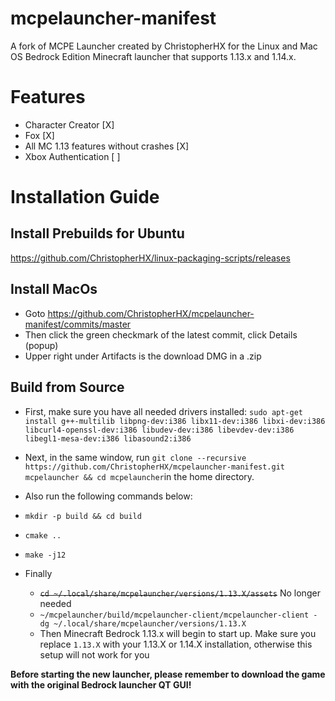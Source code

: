 # mcpelauncher-manifest
A fork of MCPE Launcher created by ChristopherHX for the Linux and Mac OS Bedrock Edition Minecraft launcher that supports 1.13.x and 1.14.x.

# Features
- Character Creator [X]
- Fox [X]
- All MC 1.13 features without crashes [X]
- Xbox Authentication [ ]

# Installation Guide
## Install Prebuilds for Ubuntu
https://github.com/ChristopherHX/linux-packaging-scripts/releases
## Install MacOs
- Goto https://github.com/ChristopherHX/mcpelauncher-manifest/commits/master
- Then click the green checkmark of the latest commit, click Details (popup)
- Upper right under Artifacts is the download DMG in a .zip
## Build from Source
- First, make sure you have all needed drivers installed:
`sudo apt-get install g++-multilib libpng-dev:i386 libx11-dev:i386 libxi-dev:i386 libcurl4-openssl-dev:i386 libudev-dev:i386 libevdev-dev:i386 libegl1-mesa-dev:i386 libasound2:i386`
- Next, in the same window, run `git clone --recursive https://github.com/ChristopherHX/mcpelauncher-manifest.git mcpelauncher && cd mcpelauncher`in the home directory.
- Also run the following commands below:
- `mkdir -p build && cd build`
- `cmake ..`
- `make -j12`

- Finally
  - ~~`cd ~/.local/share/mcpelauncher/versions/1.13.X/assets`~~ No longer needed
  - `~/mcpelauncher/build/mcpelauncher-client/mcpelauncher-client -dg ~/.local/share/mcpelauncher/versions/1.13.X`
  - Then Minecraft Bedrock 1.13.x will begin to start up. Make sure you replace `1.13.X` with your 1.13.X or 1.14.X installation, otherwise this setup will not work for you

**Before starting the new launcher, please remember to download the game with the original Bedrock launcher QT GUI!**
